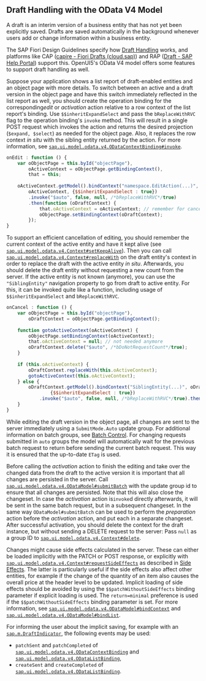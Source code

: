 <!-- loio40986e6343c944279cafbbc6ac07c83d -->

## Draft Handling with the OData V4 Model

A draft is an interim version of a business entity that has not yet been explicitly saved. Drafts are saved automatically in the background whenever users add or change information within a business entity.

The SAP Fiori Design Guidelines specify how [Draft Handling](https://experience.sap.com/fiori-design-web/draft-handling/) works, and platforms like CAP \([capire - Fiori Drafts \(cloud.sap\)](https://cap.cloud.sap/docs/java/fiori-drafts)\) and RAP \([Draft - SAP Help Portal](https://help.sap.com/viewer/923180ddb98240829d935862025004d6/Cloud/en-US/a81081f76c904b878443bcdaf7a4eb10.html)\) support this. OpenUI5's OData V4 model offers some features to support draft handling as well.

Suppose your application shows a list report of draft-enabled entities and an object page with more details. To switch between an active and a draft version in the object page and have this switch immediately reflected in the list report as well, you should create the operation binding for the corresponding*edit* or *activation* action relative to a row context of the list report's binding. Use `$$inheritExpandSelect` and pass the `bReplaceWithRVC` flag to the operation binding's `invoke` method. This will result in a single POST request which invokes the action and returns the desired projection \(`$expand, $select`\) as needed for the object page. Also, it replaces the row context *in situ* with the sibling entity returned by the action. For more information, see [`sap.ui.model.odata.v4.ODataContextBinding#invoke`](https://ui5.sap.com/#/api/sap.ui.model.odata.v4.ODataContextBinding/methods/invoke).

```js
onEdit : function () {
    var oObjectPage = this.byId("objectPage"),
        oActiveContext = oObjectPage.getBindingContext(),
        that = this;
 
    oActiveContext.getModel().bindContext("namespace.EditAction(...)",
        oActiveContext, {$$inheritExpandSelect : true})
        .invoke("$auto", false, null, /*bReplaceWithRVC*/true)
        .then(function (oDraftContext) {
            that.oActiveContext = oActiveContext; // remember for cancel
            oObjectPage.setBindingContext(oDraftContext);
        });
}
```

To support an efficient cancellation of editing, you should remember the current context of the active entity and have it kept alive \(see [`sap.ui.model.odata.v4.Context#setKeepAlive`](https://ui5.sap.com/#/api/sap.ui.model.odata.v4.Context/methods/setKeepAlive)\). Then you can call [`sap.ui.model.odata.v4.Context#replaceWith`](https://ui5.sap.com/#/api/sap.ui.model.odata.v4.Context/methods/replaceWith) on the draft entity's context in order to replace the draft with the active entity *in situ*. Afterwards, you should delete the draft entity without requesting a new count from the server. If the active entity is not known \(anymore\), you can use the `"SiblingEntity"` navigation property to go from draft to active entity. For this, it can be invoked quite like a function, including usage of `$$inheritExpandSelect` and `bReplaceWithRVC`.

```js
onCancel : function () {
    var oObjectPage = this.byId("objectPage"),
        oDraftContext = oObjectPage.getBindingContext();
 
    function gotoActiveContext(oActiveContext) {
        oObjectPage.setBindingContext(oActiveContext);
        that.oActiveContext = null; // not needed anymore
        oDraftContext.delete("$auto", /*bDoNotRequestCount*/true);
    }
 
    if (this.oActiveContext) {
        oDraftContext.replaceWith(this.oActiveContext);
        gotoActiveContext(this.oActiveContext);
    } else {
        oDraftContext.getModel().bindContext("SiblingEntity(...)", oDraftContext,
                {$$inheritExpandSelect : true})
            .invoke("$auto", false, null, /*bReplaceWithRVC*/true).then(gotoActiveContext);
    }
}
```

While editing the draft version in the object page, all changes are sent to the server immediately using a `SubmitMode.Auto` update group. For additional information on batch groups, see [Batch Control](batch-control-74142a3.md). For changing requests submitted in `auto` groups the model will automatically wait for the previous batch request to return before sending the current batch request. This way it is ensured that the up-to-date `ETag` is used.

Before calling the *activation* action to finish the editing and take over the changed data from the draft to the active version it is important that all changes are persisted in the server. Call [`sap.ui.model.odata.v4.ODataModel#submitBatch`](https://ui5.sap.com/#/api/sap.ui.model.odata.v4.ODataModel/methods/submitBatch) with the update group id to ensure that all changes are persisted. Note that this will also close the changeset. In case the *activation* action is`invoke`d directly afterwards, it will be sent in the same batch request, but in a subsequent changeset. In the same way `ODataModel#submitBatch` can be used to perform the *preparation* action before the *activation* action, and put each in a separate changeset. After successful activation, you should delete the context for the draft instance, but without sending a DELETE request to the server: Pass `null` as a group ID to [`sap.ui.model.odata.v4.Context#delete`](https://ui5.sap.com/#/api/sap.ui.model.odata.v4.Context%23methods/delete).

Changes might cause side effects calculated in the server. These can either be loaded implicitly with the PATCH or POST response, or explicitly with [`sap.ui.model.odata.v4.Context#requestSideEffects`](https://ui5.sap.com/#/api/sap.ui.model.odata.v4.Context/methods/requestSideEffects) as described in [Side Effects](initialization-and-read-requests-fccfb2e.md#loiofccfb2eb41414f0792c165e69a878717__section_SE). The latter is particularly useful if the side effects also affect other entities, for example if the change of the quantity of an item also causes the overall price at the header level to be updated. Implicit loading of side effects should be avoided by using the `$$patchWithoutSideEffects` binding parameter if explicit loading is used. The `return=minimal` preference is used if the `$$patchWithoutSideEffects` binding parameter is set. For more information, see [`sap.ui.model.odata.v4.ODataModel#bindContext`](https://ui5.sap.com/#/api/sap.ui.model.odata.v4.ODataModel/methods/bindContext) and [`sap.ui.model.odata.v4.ODataModel#bindList`](https://ui5.sap.com/#/api/sap.ui.model.odata.v4.ODataModel/methods/bindList).

For informing the user about the implicit saving, for example with an [`sap.m.DraftIndicator`](https://ui5.sap.com/#/api/sap.m.DraftIndicator), the following events may be used:

-   `patchSent` and `patchCompleted` of [`sap.ui.model.odata.v4.ODataContextBinding`](https://ui5.sap.com/#/api/sap.ui.model.odata.v4.ODataContextBinding) and [`sap.ui.model.odata.v4.ODataListBinding`](https://ui5.sap.com/#/api/sap.ui.model.odata.v4.ODataListBinding),
-   `createSent` and `createCompleted` of [`sap.ui.model.odata.v4.ODataListBinding`](https://ui5.sap.com/#/api/sap.ui.model.odata.v4.ODataListBinding).

